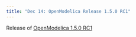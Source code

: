 ```yaml
---
title: "Dec 14: OpenModelica Release 1.5.0 RC1"
---
```

<p>Release of <a href="/download/103">OpenModelica 1.5.0 RC1</a></p>